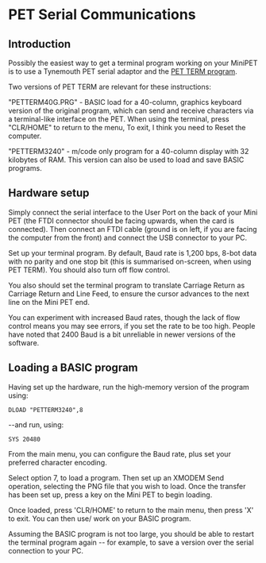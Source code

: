 # PET Serial Communications

## Introduction

Possibly the easiest way to get a terminal program working on your MiniPET is to use a Tynemouth PET serial adaptor and the [PET TERM program](https://github.com/ChartreuseK/PETTERM).

Two versions of PET TERM are relevant for these instructions:

"PETTERM40G.PRG" - BASIC load for a 40-column, graphics keyboard version of the original program, which can send and receive characters via a terminal-like interface on the PET. When using the terminal, press "CLR/HOME" to return to the menu, To exit, I think you need to Reset the computer.

"PETTERM3240" - m/code only program for a 40-column display with 32 kilobytes of RAM. This version can also be used to load and save BASIC programs.

## Hardware setup

Simply connect the serial interface to the User Port on the back of your Mini PET (the FTDI connector should be facing upwards, when the card is connected). Then connect an FTDI cable (ground is on left, if you are facing the computer from the front) and connect the USB connector to your PC.

Set up your terminal program. By default, Baud rate is 1,200 bps, 8-bot data with no parity and one stop bit (this is summarised on-screen, when using PET TERM). You should also turn off flow control.

You also should set the terminal program to translate Carriage Return as Carriage Return and Line Feed, to ensure the cursor advances to the next line on the Mini PET end.

You can experiment with increased Baud rates, though the lack of flow control means you may see errors, if you set the rate to be too high. People have noted that 2400 Baud is a bit unreliable in newer versions of the software.


## Loading a BASIC program

Having set up the hardware, run the high-memory version of the program using:

``DLOAD "PETTERM3240",8``

--and run, using:

``SYS 20480``

From the main menu, you can configure the Baud rate, plus set your preferred character encoding.

Select option 7, to load a program. Then set up an XMODEM Send operation, selecting the PNG file that you wish to load. Once the transfer has been set up, press a key on the Mini PET to begin loading.

Once loaded, press 'CLR/HOME' to return to the main menu, then press 'X' to exit. You can then use/ work on your BASIC program.

Assuming the BASIC program is not too large, you should be able to restart the terminal program again -- for example, to save a version over the serial connection to your PC.

